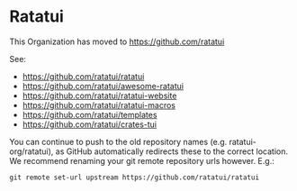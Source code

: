 # Ratatui

This Organization has moved to <https://github.com/ratatui>

See:

- <https://github.com/ratatui/ratatui>
- <https://github.com/ratatui/awesome-ratatui>
- <https://github.com/ratatui/ratatui-website>
- <https://github.com/ratatui/ratatui-macros>
- <https://github.com/ratatui/templates>
- <https://github.com/ratatui/crates-tui>

You can continue to push to the old repository names (e.g. ratatui-org/ratatui), as GitHub automatically redirects these to the correct location.
We recommend renaming your git remote repository urls however. E.g.:

```shell
git remote set-url upstream https://github.com/ratatui/ratatui
```
